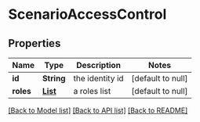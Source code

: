 # ScenarioAccessControl
## Properties

Name | Type | Description | Notes
------------ | ------------- | ------------- | -------------
**id** | **String** | the identity id | [default to null]
**roles** | [**List**](ScenarioRole.md) | a roles list | [default to null]

[[Back to Model list]](../README.md#documentation-for-models) [[Back to API list]](../README.md#documentation-for-api-endpoints) [[Back to README]](../README.md)

